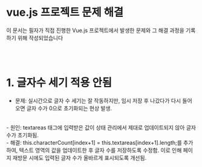 # vue.js 프로젝트 문제 해결
이 문서는 필자가 직접 진행한 Vue.js 프로젝트에서 발생한 문제와 그 해결 과정을 기록하기 위해 작성되었습니다

<br>
<br>

# 1. 글자수 세기 적용 안됨
- 문제: 실시간으로 글자 수 세기는 잘 작동하지만, 임시 저장 후 나갔다가 다시 들어오면 글자 수가 0으로 초기화되는 현상 발생.
<br>
- 원인: textareas 태그에 입력받은 값이 상태 관리에서 제대로 업데이트되지 않아 글자 수가 초기화됨.
<br>
- 해결:
this.characterCount[index+1] = this.textareas[index+1].length;를 추가하여, 텍스트 영역의 값을 업데이트한 후 글자 수를 저장하도록 수정함.
이로 인해 페이지 재방문 시에도 입력된 글자 수가 올바르게 표시되도록 개선됨.
